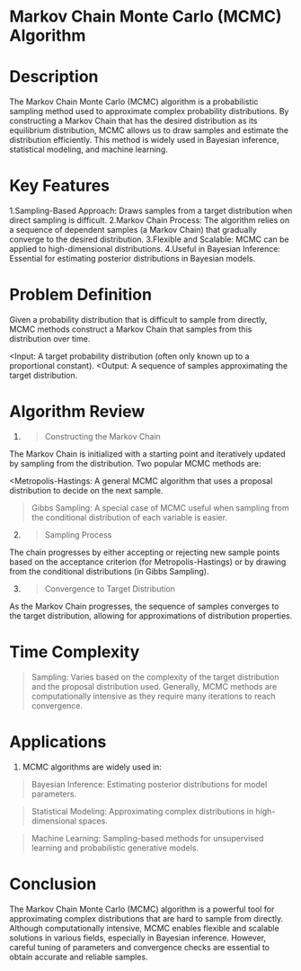 # Markov Chain Monte Carlo (MCMC) Algorithm


# Description

The Markov Chain Monte Carlo (MCMC) algorithm is a probabilistic sampling method used to approximate complex probability distributions. By constructing a Markov Chain that has the desired distribution as its equilibrium distribution, MCMC allows us to draw samples and estimate the distribution efficiently. This method is widely used in Bayesian inference, statistical modeling, and machine learning.


# Key Features

 1.Sampling-Based Approach: Draws samples from a target distribution when direct sampling is difficult.
 2.Markov Chain Process: The algorithm relies on a sequence of dependent samples (a Markov Chain) that gradually converge to the desired distribution.
 3.Flexible and Scalable: MCMC can be applied to high-dimensional distributions.
 4.Useful in Bayesian Inference: Essential for estimating posterior distributions in Bayesian models.


# Problem Definition

Given a probability distribution that is difficult to sample from directly, MCMC methods construct a Markov Chain that samples from this distribution over time.

 <Input: A target probability distribution (often only known up to a proportional constant).
 <Output: A sequence of samples approximating the target distribution.


# Algorithm Review

1. >Constructing the Markov Chain

The Markov Chain is initialized with a starting point and iteratively updated by sampling from the distribution. Two popular MCMC methods are:

 <Metropolis-Hastings: A general MCMC algorithm that uses a proposal distribution to decide on the next sample.
 >Gibbs Sampling: A special case of MCMC useful when sampling from the conditional distribution of each variable is easier.

2. >Sampling Process

The chain progresses by either accepting or rejecting new sample points based on the acceptance criterion (for Metropolis-Hastings) or by drawing from the conditional distributions (in Gibbs Sampling).

3. >Convergence to Target Distribution

As the Markov Chain progresses, the sequence of samples converges to the target distribution, allowing for approximations of distribution properties.

# Time Complexity

>Sampling: Varies based on the complexity of the target distribution and the proposal distribution used. Generally, MCMC methods are computationally intensive as they require many iterations to reach convergence.

# Applications

1. MCMC algorithms are widely used in:

>Bayesian Inference: Estimating posterior distributions for model parameters.

>Statistical Modeling: Approximating complex distributions in high-dimensional spaces.

>Machine Learning: Sampling-based methods for unsupervised learning and probabilistic generative models.


# Conclusion

The Markov Chain Monte Carlo (MCMC) algorithm is a powerful tool for approximating complex distributions that are hard to sample from directly. Although computationally intensive, MCMC enables flexible and scalable solutions in various fields, especially in Bayesian inference. However, careful tuning of parameters and convergence checks are essential to obtain accurate and reliable samples.